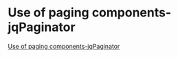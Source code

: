 # Use of paging components-jqPaginator
[Use of paging components-jqPaginator](https://aiwithcloud.com/2022/09/15/use_of_paging_components_jqpaginator/)